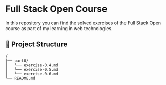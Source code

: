 # Full Stack Open Course

In this repository you can find the solved exercises of the Full Stack Open course as part of my learning in web technologies.

## 📁 Project Structure

```text
/
├── part0/
│   └── exercise-0.4.md
│   └── exercise-0.5.md
│   └── exercise-0.6.md
└── README.md
```
